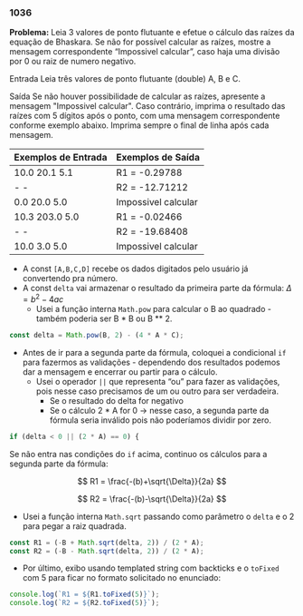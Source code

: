 ### 1036

**Problema:** Leia 3 valores de ponto flutuante e efetue o cálculo das raízes da equação de Bhaskara. Se não for possível calcular as raízes, mostre a mensagem correspondente “Impossivel calcular”, caso haja uma divisão por 0 ou raiz de numero negativo.

Entrada
Leia três valores de ponto flutuante (double) A, B e C.

Saída
Se não houver possibilidade de calcular as raízes, apresente a mensagem "Impossivel calcular". Caso contrário, imprima o resultado das raízes com 5 dígitos após o ponto, com uma mensagem correspondente conforme exemplo abaixo. Imprima sempre o final de linha após cada mensagem.

| Exemplos de Entrada | Exemplos de Saída |
| --- | --- |
| 10.0 20.1 5.1 | R1 = -0.29788 |
| - - | R2 = -12.71212 |
| 0.0 20.0 5.0 | Impossivel calcular |
| 10.3 203.0 5.0 | R1 = -0.02466 |
| - - | R2 = -19.68408 |
| 10.0 3.0 5.0 | Impossivel calcular |
- A const `[A,B,C,D]` recebe os dados digitados pelo usuário já convertendo pra número.
- A const `delta` vai armazenar o resultado da primeira parte da fórmula: $\Delta = b^2-4ac$
    - Usei a função interna `Math.pow` para calcular o B ao quadrado - também poderia ser B * B ou B ** 2.

```jsx
const delta = Math.pow(B, 2) - (4 * A * C);
```

- Antes de ir para a segunda parte da fórmula, coloquei a condicional `if` para fazermos as validações - dependendo dos resultados podemos dar a mensagem e encerrar ou partir para o cálculo.
    - Usei o operador `||` que representa “ou” para fazer as validações, pois nesse caso precisamos de um ou outro para ser verdadeira.
        - Se o resultado do delta for negativo
        - Se o cálculo 2 * A for 0 → nesse caso, a segunda parte da fórmula seria inválido pois não poderíamos dividir por zero.

```jsx
if (delta < 0 || (2 * A) == 0) {
```

Se não entra nas condições do `if` acima, continuo os cálculos para a segunda parte da fórmula:

$$
R1 = \frac{-(b)+\sqrt{\Delta}}{2a}
$$

$$
R2 = \frac{-(b)-\sqrt{\Delta}}{2a}
$$

- Usei a função interna `Math.sqrt`  passando como parâmetro o `delta` e o 2 para pegar a raiz quadrada.

```jsx
const R1 = (-B + Math.sqrt(delta, 2)) / (2 * A);
const R2 = (-B - Math.sqrt(delta, 2)) / (2 * A);
```

- Por último, exibo usando templated string com backticks e o `toFixed` com 5 para ficar no formato solicitado no enunciado:
```jsx
console.log(`R1 = ${R1.toFixed(5)}`);
console.log(`R2 = ${R2.toFixed(5)}`);
```